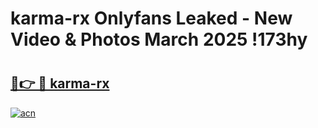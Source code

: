 # karma-rx Onlyfans Leaked - New Video & Photos March 2025 !173hy

# <h2><a href="https://vibk3w.iuczelnia.edu.pl?title=karma-rx&ref=173hy">🔗👉 🔴 karma-rx</a></h2>

[![acn](https://github.com/user-attachments/assets/0f9c940e-d8b0-45ae-aac7-cd30a18b3e1c)](https://vibk3w.iuczelnia.edu.pl?title=karma-rx&ref=173hy)

